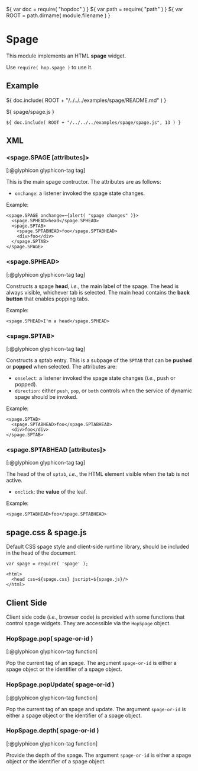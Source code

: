 ${ var doc = require( "hopdoc" ) }
${ var path = require( "path" ) }
${ var ROOT = path.dirname( module.filename ) }

Spage
=====

This module implements an HTML __spage__ widget. 

Use `require( hop.spage )` to use it.

Example
-------

${ doc.include( ROOT + "/../../../examples/spage/README.md" ) }

${ <span class="label label-info">spage/spage.js</span> }

```hopscript
${ doc.include( ROOT + "/../../../examples/spage/spage.js", 13 ) }
```

XML
---

### <spage.SPAGE [attributes]> ###
[:@glyphicon glyphicon-tag tag]

This is the main spage contructor. The attributes are as follows:

 * `onchange`: a listener invoked the spage state changes.

Example:

```hopscript
<spage.SPAGE onchange=~{alert( "spage changes" )}>
  <spage.SPHEAD>head</spage.SPHEAD>
  <spage.SPTAB>
    <spage.SPTABHEAD>foo</spage.SPTABHEAD>
    <div>foo</div>
  </spage.SPTAB>
</spage.SPAGE>
```

### <spage.SPHEAD> ###
[:@glyphicon glyphicon-tag tag]

Constructs a spage __head__, _i.e._, the main label of the spage. The head
is always visible, whichever tab is selected. The main head contains
the __back button__ that enables popping tabs.

Example:

```hopscript
<spage.SPHEAD>I'm a head</spage.SPHEAD>
```

### <spage.SPTAB> ###
[:@glyphicon glyphicon-tag tag]

Constructs a sptab entry. This is a subpage of the `SPTAB` that can be
__pushed__ or __popped__ when selected. The attributes are:

* `onselect`: a listener invoked the spage state changes (_i.e._, push
or popped).
* `direction`: either `push`, `pop`, or `both` controls when the service
of dynamic spage should be invoked.

Example:

```hopscript
<spage.SPTAB>
  <spage.SPTABHEAD>foo</spage.SPTABHEAD>
  <div>foo</div>
</spage.SPTAB>
```

### <spage.SPTABHEAD [attributes]> ###
[:@glyphicon glyphicon-tag tag]

The head of the of `sptab`, _i.e._, the HTML element visible when
the tab is not active.

 * `onclick`: the __value__ of the leaf.

Example:

```hopscript
<spage.SPTABHEAD>foo</spage.SPTABHEAD>
```

## spage.css & spage.js ##

Default CSS spage style and client-side runtime library, should be
included in the head of the document.

```hopscript
var spage = require( 'spage' );

<html>
  <head css=${spage.css} jscript=${spage.js}/>
</html>
```

Client Side
-----------

Client side code (_i.e._, browser code) is provided with some functions
that control spage widgets. They are accessible via the `HopSpage` object.

### HopSpage.pop( spage-or-id ) ###
[:@glyphicon glyphicon-tag function]

Pop the current tag of an spage. The argument `spage-or-id` is either a
spage object or the identifier of a spage object.


### HopSpage.popUpdate( spage-or-id ) ###
[:@glyphicon glyphicon-tag function]

Pop the current tag of an spage and update. The argument `spage-or-id`
is either a spage object or the identifier of a spage object.

### HopSpage.depth( spage-or-id ) ###
[:@glyphicon glyphicon-tag function]

Provide the depth of the spage. The argument `spage-or-id` is either a
spage object or the identifier of a spage object.
